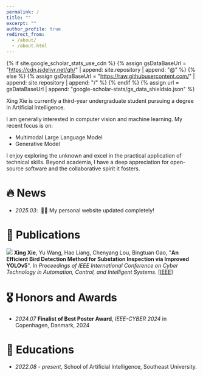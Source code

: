 ```yaml
---
permalink: /
title: ""
excerpt: ""
author_profile: true
redirect_from: 
  - /about/
  - /about.html
---
```


{% if site.google_scholar_stats_use_cdn %}
{% assign gsDataBaseUrl = "https://cdn.jsdelivr.net/gh/" | append: site.repository | append: "@" %}
{% else %}
{% assign gsDataBaseUrl = "https://raw.githubusercontent.com/" | append: site.repository | append: "/" %}
{% endif %}
{% assign url = gsDataBaseUrl | append: "google-scholar-stats/gs_data_shieldsio.json" %}

<span class='anchor' id='about-me'></span>

Xing Xie is currently a third-year undergraduate student pursuing a degree in Artificial Intelligence.

I am generally interested in computer vision and machine learning. My recent focus is on:
- Multimodal Large Language Model
- Generative Model

I enjoy exploring the unknown and excel in the practical application of technical skills. Beyond academia, I have a deep appreciation for open-source software and the collaborative spirit it fosters.



# 🔥 News
- *2025.03*: &nbsp;🎉🎉  My personal website updated completely!

# 📝 Publications 

<img src="https://img.shields.io/badge/IEEE CYBER-2024-blue?style=flat-square"> **Xing Xie**, Yu Wang, Hao Liang, Chenyang Lou, Bingtuan Gao, &quot;**An Efficient Bird Detection Method for Substation Inspection via Improved YOLOv5**&quot;. In *Proceedings of IEEE International Conference on Cyber Technology in Automation, Control, and Intelligent Systems*. [[IEEE](https://ieeexplore.ieee.org/abstract/document/10748798)] 


# 🎖 Honors and Awards
- *2024.07* **Finalist of Best Poster Award**, *IEEE-CYBER 2024* in Copenhagen, Danmark, 2024 

# 📖 Educations
- *2022.08 - present*, School of Artificial Intelligence, Southeast University.  

